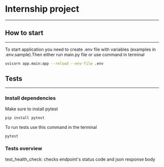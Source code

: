 # Internship project
__________________________________________________________________

## How to start
__________________________________________________________________

To start application you need to create .env file with variables (examples in .env.sample).Then either run main.py file or use command in terminal
```bash
uvicorn app.main:app --reload --env-file .env
```
## Tests
__________________________________________________________________

### Install dependencies
Make sure to install pytest
```bash
pip install pytest
```
To run tests use this command in the terminal
```bash
pytest
```
### Tests overview
test_health_check: checks endpoint's status code and json response body
